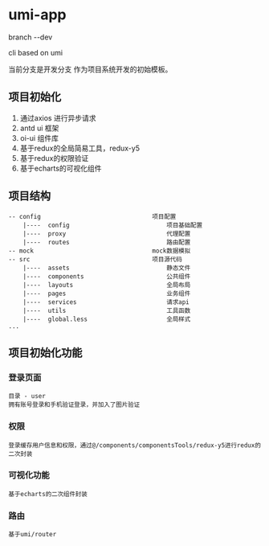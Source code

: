 # umi-app

branch --dev

cli based on umi

 当前分支是开发分支 作为项目系统开发的初始模板。

## 项目初始化

1.  通过axios 进行异步请求
2.  antd ui 框架
3.  oi-ui 组件库
4.  基于redux的全局简易工具，redux-y5
5.  基于redux的权限验证
6.  基于echarts的可视化组件


## 项目结构


    -- config                               项目配置
        |----  config                           项目基础配置
        |----  proxy                            代理配置
        |----  routes                           路由配置
    -- mock                                 mock数据模拟
    -- src                                  项目源代码
        |----  assets                           静态文件
        |----  components                       公共组件
        |----  layouts                          全局布局
        |----  pages                            业务组件
        |----  services                         请求api
        |----  utils                            工具函数
        |----  global.less                      全局样式
    ...

## 项目初始化功能

### 登录页面

    目录 - user
    拥有账号登录和手机验证登录，并加入了图片验证 

### 权限

    登录缓存用户信息和权限，通过@/components/componentsTools/redux-y5进行redux的二次封装

### 可视化功能

    基于echarts的二次组件封装


###  路由 

    基于umi/router